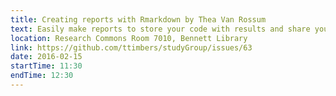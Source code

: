 ```yaml
---
title: Creating reports with Rmarkdown by Thea Van Rossum
text: Easily make reports to store your code with results and share your work with collaborators.
location: Research Commons Room 7010, Bennett Library
link: https://github.com/ttimbers/studyGroup/issues/63
date: 2016-02-15
startTime: 11:30
endTime: 12:30
---
```

